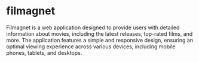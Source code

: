# filmagnet
Filmagnet is a web application designed to provide users with detailed information about movies, including the latest releases, top-rated films, and more. The application features a simple and responsive design, ensuring an optimal viewing experience across various devices, including mobile phones, tablets, and desktops.
